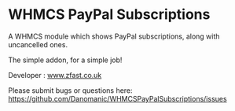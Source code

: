 WHMCS PayPal Subscriptions
========================

A WHMCS module which shows PayPal subscriptions, along with uncancelled ones.

The simple addon, for a simple job!

Developer : www.zfast.co.uk

Please submit bugs or questions here: https://github.com/Danomanic/WHMCSPayPalSubscriptions/issues